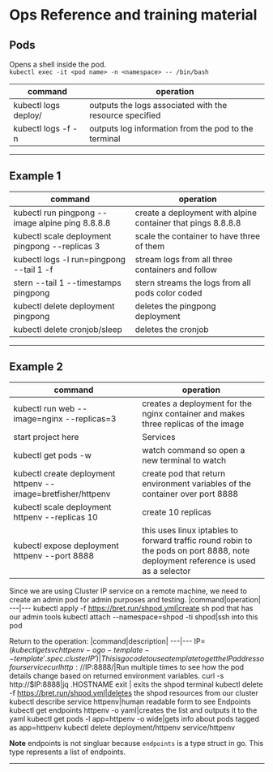 # Ops Reference and training material

## Pods

Opens a shell inside the pod.  <br />
`kubectl exec -it <pod name> -n <namespace> -- /bin/bash`  

|command|operation|
---|---
|kubectl logs deploy/<resourcename>|outputs the logs associated with the resource specified|
|kubectl logs -f <pod name> -n <namespace>|outputs log information from the pod to the terminal|

---
## Example 1

|command|operation|
---|---
|kubectl run pingpong --image alpine ping 8.8.8.8|create a deployment with alpine container that pings 8.8.8.8|
|kubectl scale deployment pingpong --replicas 3|scale the container to have three of them|
|kubectl logs -l run=pingpong --tail 1 -f|stream logs from all three containers and follow|
|stern --tail 1 --timestamps pingpong|stern streams the logs from all pods color coded|
|kubectl delete deployment pingpong|deletes the pingpong deployment|
|kubectl delete cronjob/sleep|deletes the cronjob|

---
## Example 2

|command|operation|
---|---
|kubectl run web --image=nginx --replicas=3|creates a deployment for the nginx container and makes three replicas of the image|
|start project here|Services|
|kubectl get pods -w|watch command so open a new terminal to watch|
|kubectl create deployment httpenv --image=bretfisher/httpenv|create pod that return environment variables of the container over port 8888|
|kubectl scale deployment httpenv --replicas 10|create 10 replicas|
|kubectl expose deployment httpenv --port 8888|this uses linux iptables to forward traffic round robin to the pods on port 8888, note deployment reference is used as a selector|

Since we are using Cluster IP service on a remote machine, we need to create an admin pod for admin purposes and testing.
|command|operation|
---|---
kubectl apply -f https://bret.run/shpod.yml|create sh pod that has our admin tools
kubectl attach --namespace=shpod -ti shpod|ssh into this pod

Return to the operation:
|command|description|
---|---
IP=$(kubectl get svc httpenv -o go-template --template '{{ .spec.clusterIP }}')|This is go code to use a template to get the IP address of our service
curl http://$IP:8888/|Run multiple times to see how the pod details change based on returned environment variables.
curl -s http://$IP:8888|jq .HOSTNAME
exit | exits the shpod terminal
kubectl delete -f https://bret.run/shpod.yml|deletes the shpod resources from our cluster
kubectl describe service httpenv|human readable form to see Endpoints
kubectl get endpoints httpenv -o yaml|creates the list and outputs it to the yaml
kubectl get pods -l app=httpenv -o wide|gets info about pods tagged as app=httpenv
kubectl delete deployment/httpenv service/httpenv

**Note** endpoints is not singluar because `endpoints` is a type struct in go.  This type represents a list of endpoints.

---